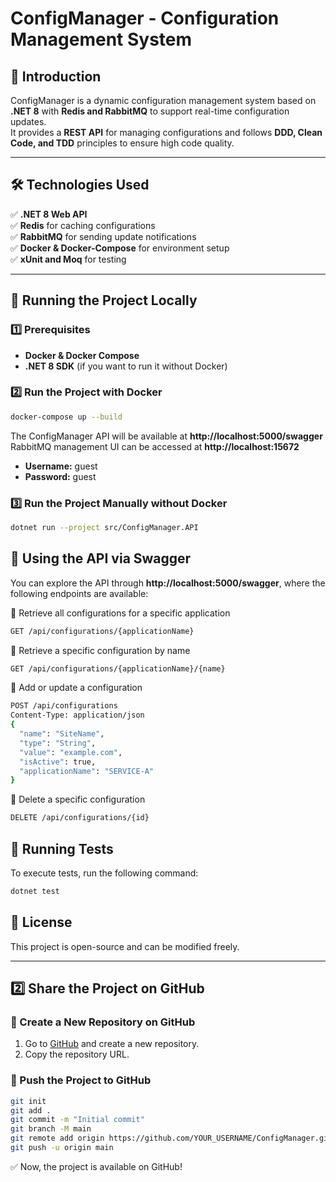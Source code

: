 # ConfigManager - Configuration Management System

## 📌 Introduction  
ConfigManager is a dynamic configuration management system based on **.NET 8** with **Redis and RabbitMQ** to support real-time configuration updates.  
It provides a **REST API** for managing configurations and follows **DDD, Clean Code, and TDD** principles to ensure high code quality.

---

## 🛠️ Technologies Used  
✅ **.NET 8 Web API**  
✅ **Redis** for caching configurations  
✅ **RabbitMQ** for sending update notifications  
✅ **Docker & Docker-Compose** for environment setup  
✅ **xUnit and Moq** for testing  

---

## 🚀 Running the Project Locally  
### **1️⃣ Prerequisites**  
- **Docker & Docker Compose**  
- **.NET 8 SDK** (if you want to run it without Docker)  

### **2️⃣ Run the Project with Docker**  
```sh
docker-compose up --build
```
The ConfigManager API will be available at **http://localhost:5000/swagger**  
RabbitMQ management UI can be accessed at **http://localhost:15672**  
- **Username:** guest  
- **Password:** guest  

### **3️⃣ Run the Project Manually without Docker**  
```sh
dotnet run --project src/ConfigManager.API
```

## 📡 Using the API via Swagger  
You can explore the API through **http://localhost:5000/swagger**, where the following endpoints are available:

🔹 Retrieve all configurations for a specific application  
```bash
GET /api/configurations/{applicationName}
```
🔹 Retrieve a specific configuration by name  
```bash
GET /api/configurations/{applicationName}/{name}
```
🔹 Add or update a configuration  
```bash
POST /api/configurations
Content-Type: application/json
{
  "name": "SiteName",
  "type": "String",
  "value": "example.com",
  "isActive": true,
  "applicationName": "SERVICE-A"
}
```
🔹 Delete a specific configuration  
```bash
DELETE /api/configurations/{id}
```

## 🧪 Running Tests  
To execute tests, run the following command:  
```sh
dotnet test
```

## 📜 License  
This project is open-source and can be modified freely.

---

## **2️⃣ Share the Project on GitHub**  
### **🔹 Create a New Repository on GitHub**  
1. Go to [GitHub](https://github.com/) and create a new repository.  
2. Copy the repository URL.  

### **🔹 Push the Project to GitHub**  
```sh
git init
git add .
git commit -m "Initial commit"
git branch -M main
git remote add origin https://github.com/YOUR_USERNAME/ConfigManager.git
git push -u origin main
```
✅ Now, the project is available on GitHub!